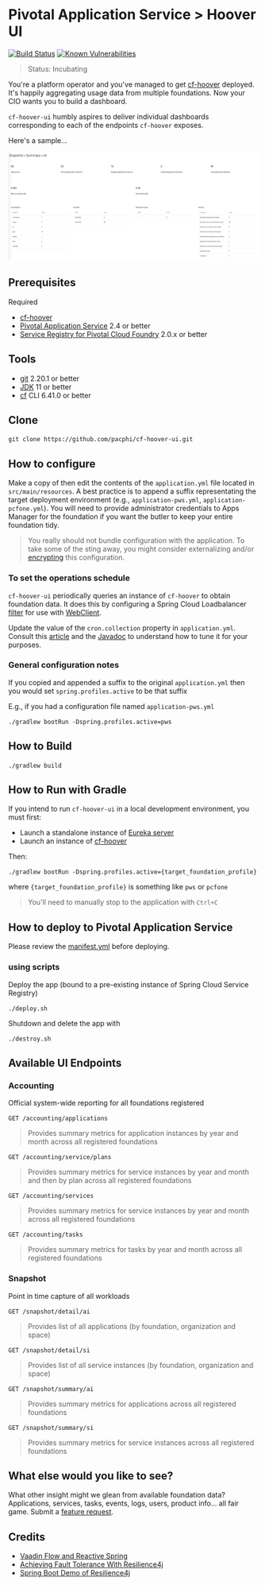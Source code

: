 # Pivotal Application Service > Hoover UI

[![Build Status](https://travis-ci.org/pacphi/cf-hoover.svg?branch=master)](https://travis-ci.org/pacphi/cf-hoover-ui) [![Known Vulnerabilities](https://snyk.io/test/github/pacphi/cf-hoover-ui/badge.svg)](https://snyk.io/test/github/pacphi/cf-hoover-ui)

> Status: Incubating

You're a platform operator and you've managed to get [cf-hoover](https://github.com/pacphi/) deployed. It's happily aggregating usage data from multiple foundations.  Now your CIO wants you to build a dashboard.

`cf-hoover-ui` humbly aspires to deliver individual dashboards corresponding to each of the endpoints `cf-hoover` exposes.

Here's a sample...

![Snapshot Summary containing application and application instance metrics](docs/snapshot-summary-ai.png)

## Prerequisites

Required

* [cf-hoover](https://github.com/pacphi/cf-hoover)
* [Pivotal Application Service](https://pivotal.io/platform/pivotal-application-service) 2.4 or better
* [Service Registry for Pivotal Cloud Foundry](https://docs.pivotal.io/spring-cloud-services/2-0/common/service-registry/index.html) 2.0.x or better


## Tools

* [git](https://git-scm.com/downloads) 2.20.1 or better
* [JDK](http://openjdk.java.net/install/) 11 or better
* [cf](https://docs.cloudfoundry.org/cf-cli/install-go-cli.html) CLI 6.41.0 or better


## Clone

```
git clone https://github.com/pacphi/cf-hoover-ui.git
```


## How to configure

Make a copy of then edit the contents of the `application.yml` file located in `src/main/resources`.  A best practice is to append a suffix representating the target deployment environment (e.g., `application-pws.yml`, `application-pcfone.yml`). You will need to provide administrator credentials to Apps Manager for the foundation if you want the butler to keep your entire foundation tidy.

> You really should not bundle configuration with the application. To take some of the sting away, you might consider externalizing and/or [encrypting](https://blog.novatec-gmbh.de/encrypted-properties-spring/) this configuration.

### To set the operations schedule

`cf-hoover-ui` periodically queries an instance of `cf-hoover` to obtain foundation data.  It does this by configuring a Spring Cloud Loadbalancer [filter](https://github.com/spring-cloud-incubator/spring-cloud-loadbalancer/blob/master/docs/src/main/asciidoc/spring-cloud-commons.adoc#spring-webflux-webclient-as-a-load-balancer-client) for use with [WebClient](https://docs.spring.io/spring-boot/docs/current/reference/html/boot-features-webclient.html#boot-features-webclient).

Update the value of the `cron.collection` property in `application.yml`.  Consult this [article](https://www.baeldung.com/spring-scheduled-tasks) and the [Javadoc](https://docs.spring.io/spring-framework/docs/current/javadoc-api/org/springframework/scheduling/annotation/Scheduled.html#cron--) to understand how to tune it for your purposes.

### General configuration notes

If you copied and appended a suffix to the original `application.yml` then you would set `spring.profiles.active` to be that suffix

E.g., if you had a configuration file named `application-pws.yml`

```
./gradlew bootRun -Dspring.profiles.active=pws
```

## How to Build

```
./gradlew build
```


## How to Run with Gradle

If you intend to run `cf-hoover-ui` in a local development environment, you must first:

* Launch a standalone instance of [Eureka server](https://cloud.spring.io/spring-cloud-netflix/multi/multi_spring-cloud-eureka-server.html)
* Launch an instance of [cf-hoover](https://github.com/pacphi/cf-hoover#how-to-run-with-gradle)

Then:

```
./gradlew bootRun -Dspring.profiles.active={target_foundation_profile}
```
where `{target_foundation_profile}` is something like `pws` or `pcfone`

> You'll need to manually stop to the application with `Ctrl+C`


## How to deploy to Pivotal Application Service

Please review the [manifest.yml](manifest.yml) before deploying.

### using scripts

Deploy the app (bound to a pre-existing instance of Spring Cloud Service Registry)

```
./deploy.sh
```

Shutdown and delete the app with

```
./destroy.sh
```

## Available UI Endpoints

### Accounting

Official system-wide reporting for all foundations registered

```
GET /accounting/applications
```
> Provides summary metrics for application instances by year and month across all registered foundations

```
GET /accounting/service/plans
```
> Provides summary metrics for service instances by year and month and then by plan across all registered foundations

```
GET /accounting/services
```
> Provides summary metrics for service instances by year and month across all registered foundations

```
GET /accounting/tasks
```
> Provides summary metrics for tasks by year and month across all registered foundations

### Snapshot

Point in time capture of all workloads

```
GET /snapshot/detail/ai
```
> Provides list of all applications (by foundation, organization and space)


```
GET /snapshot/detail/si
```
> Provides list of all service instances (by foundation, organization and space)

```
GET /snapshot/summary/ai
```
> Provides summary metrics for applications across all registered foundations

```
GET /snapshot/summary/si
```
> Provides summary metrics for service instances across all registered foundations


## What else would you like to see?

What other insight might we glean from available foundation data? Applications, services, tasks, events, logs, users, product info... all fair game.  Submit a [feature request](https://github.com/pacphi/cf-hoover-ui/issues/new).


## Credits

* [Vaadin Flow and Reactive Spring](https://committed.software/posts/vaadin-and-spring/vaadin-spring/)
* [Achieving Fault Tolerance With Resilience4j](https://dzone.com/articles/resilience4j-intro)
* [Spring Boot Demo of Resilience4j](https://github.com/RobWin/resilience4j-spring-boot2-demo)
